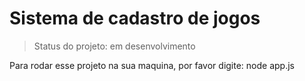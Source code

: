 <h1>Sistema de cadastro de jogos</h1>

> Status do projeto: em desenvolvimento

Para rodar esse projeto na sua maquina, por favor digite:
node app.js

